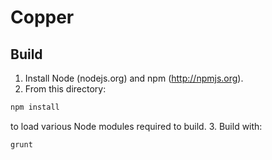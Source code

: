 Copper
======

Build
--------
1. Install Node (nodejs.org) and npm (http://npmjs.org).
2. From this directory:
```bash
npm install
```
to load various Node modules required to build.
3. Build with:
```bash
grunt
```